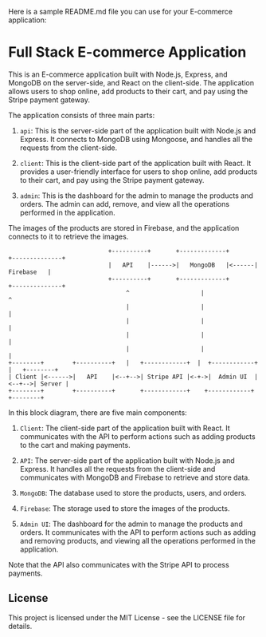 Here is a sample README.md file you can use for your E-commerce application:

Full Stack E-commerce Application
======================

This is an E-commerce application built with Node.js, Express, and MongoDB on the server-side, and React on the client-side. The application allows users to shop online, add products to their cart, and pay using the Stripe payment gateway.

The application consists of three main parts:

1.  `api`: This is the server-side part of the application built with Node.js and Express. It connects to MongoDB using Mongoose, and handles all the requests from the client-side.
    
2.  `client`: This is the client-side part of the application built with React. It provides a user-friendly interface for users to shop online, add products to their cart, and pay using the Stripe payment gateway.
    
3.  `admin`: This is the dashboard for the admin to manage the products and orders. The admin can add, remove, and view all the operations performed in the application.
    

The images of the products are stored in Firebase, and the application connects to it to retrieve the images.
```
                            +----------+       +-------------+       +--------------+
                            |   API    |------>|   MongoDB   |<------|   Firebase   |
                            +----------+       +-------------+       +--------------+
                                 ^                    |                     ^
                                 |                    |                     |
                                 |                    |                     |
                                 |                    |                     |
                                 |                    |                     |
+--------+        +----------+   |   +------------+  |  +------------+   |   +--------+
| Client |<------>|   API    |<--+-->| Stripe API |<-+->|  Admin UI  |<--+-->| Server |
+--------+        +----------+       +------------+    +------------+       +--------+
```


In this block diagram, there are five main components:

1.  `Client`: The client-side part of the application built with React. It communicates with the API to perform actions such as adding products to the cart and making payments.
    
2.  `API`: The server-side part of the application built with Node.js and Express. It handles all the requests from the client-side and communicates with MongoDB and Firebase to retrieve and store data.
    
3.  `MongoDB`: The database used to store the products, users, and orders.
    
4.  `Firebase`: The storage used to store the images of the products.
    
5.  `Admin UI`: The dashboard for the admin to manage the products and orders. It communicates with the API to perform actions such as adding and removing products, and viewing all the operations performed in the application.
    

Note that the API also communicates with the Stripe API to process payments.

License
-------

This project is licensed under the MIT License - see the LICENSE file for details.

